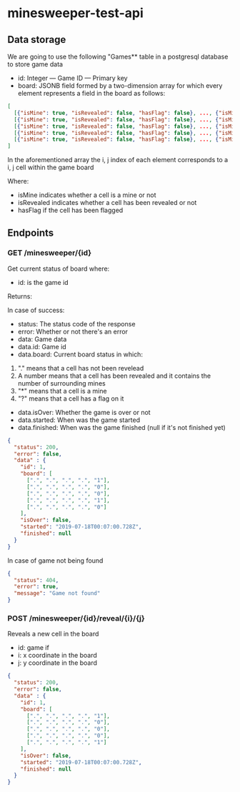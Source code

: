# minesweeper-test-api

## Data storage

We are going to use the following "Games** table in a postgresql database to store game data

* id: Integer — Game ID — Primary key
* board: JSONB field formed by a two-dimension array for which every element represents a field in the board as follows:

```json
[
  [{"isMine": true, "isRevealed": false, "hasFlag": false}, ..., {"isMine": true, "isRevealed": true, "hasFlag": false}],
  [{"isMine": true, "isRevealed": false, "hasFlag": false}, ..., {"isMine": true, "isRevealed": true, "hasFlag": false}],
  [{"isMine": true, "isRevealed": false, "hasFlag": false}, ..., {"isMine": true, "isRevealed": true, "hasFlag": false}],
  [{"isMine": true, "isRevealed": false, "hasFlag": false}, ..., {"isMine": true, "isRevealed": true, "hasFlag": false}],
  [{"isMine": true, "isRevealed": false, "hasFlag": false}, ..., {"isMine": true, "isRevealed": true, "hasFlag": false}]
]
```

In the aforementioned array the i, j index of each element corresponds to a i, j cell within the game board

Where:
  * isMine indicates whether a cell is a mine or not
  * isRevealed indicates whether a cell has been revealed or not
  * hasFlag if the cell has been flagged

## Endpoints

### GET /minesweeper/{id}

Get current status of board where:

* id: is the game id

Returns:

In case of success:

* status: The status code of the response
* error: Whether or not there's an error
* data: Game data
* data.id: Game id
* data.board: Current board status in which:
1. "."  means that a cell has not been revelead
1. A number  means that a cell has been revealed and it contains the number of surrounding mines 
1. "*"  means that a cell is a mine
1. "?"  means that a cell has a flag on it
* data.isOver: Whether the game is over or not
* data.started: When was the game started
* data.finished: When was the game finished (null if it's not finished yet)

```json
{
  "status": 200,
  "error": false,
  "data" : {
    "id": 1,
    "board": [
      [".", ".", ".", ".", "1"],
      [".", ".", ".", ".", "0"],
      [".", ".", ".", ".", "0"],
      [".", ".", ".", ".", "1"],
      [".", ".", ".", ".", "0"]
    ],
    "isOver": false,
    "started": "2019-07-18T00:07:00.728Z",
    "finished": null
  }
}
```

In case of game not being found


```json
{
  "status": 404,
  "error": true,
  "message": "Game not found"
}
```

### POST /minesweeper/{id}/reveal/{i}/{j}

Reveals a new cell in the board

* id: game if
* i: x coordinate in the board
* j: y coordinate in the board


```json
{
  "status": 200,
  "error": false,
  "data" : {
    "id": 1,
    "board": [
      [".", ".", ".", ".", "1"],
      [".", ".", ".", ".", "0"],
      [".", ".", ".", ".", "0"],
      [".", ".", ".", ".", "0"],
      [".", ".", ".", ".", "1"]
    ],
    "isOver": false,
    "started": "2019-07-18T00:07:00.728Z",
    "finished": null
  }
}
```
